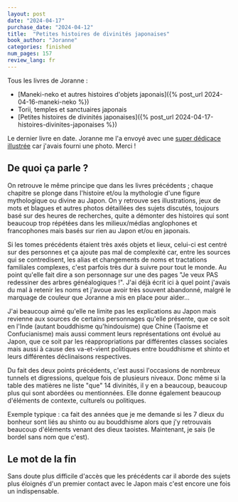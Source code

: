 ```yaml
---
layout: post
date: "2024-04-17"
purchase_date: "2024-04-12"
title:  "Petites histoires de divinités japonaises"
book_author: "Joranne"
categories: finished
num_pages: 157
review_lang: fr
---
```


Tous les livres de Joranne :
- [Maneki-neko et autres histoires d'objets japonais]({% post_url 2024-04-16-maneki-neko %})
- Torii, temples et sanctuaires japonais
- [Petites histoires de divinités japonaises]({% post_url 2024-04-17-histoires-divinites-japonaises %})

Le dernier livre en date. Joranne me l'a envoyé avec une [super dédicace illustrée](https://piaille.fr/@japonmeneatout/112257328712692685) car j'avais fourni une photo. Merci !

## De quoi ça parle ?

On retrouve le même principe que dans les livres précédents ; chaque chapitre se plonge dans l'histoire et/ou la mythologie d'une figure mythologique ou divine au Japon. On y retrouve ses illustrations, jeux de mots et blagues et autres photos détaillées des sujets discutés, toujours basé sur des heures de recherches, quite a démonter des histoires qui sont beaucoup trop répétées dans les milieux/médias anglophones et francophones mais basés sur rien au Japon et/ou en japonais.

Si les tomes précédents étaient très axés objets et lieux, celui-ci est centré sur des personnes et ça ajoute pas mal de complexité car, entre les sources qui se contredisent, les alias et changements de noms et tractations familiales complexes, c'est parfois très dur à suivre pour tout le monde. Au point qu'elle fait dire a son personnage sur une des pages "Je veux PAS redessiner des arbres généalogiques !". J'ai déjà écrit ici à quel point j'avais du mal à retenir les noms et j'avoue avoir très souvent abandonné, malgré le marquage de couleur que Joranne a mis en place pour aider...

J'ai beaucoup aimé qu'elle ne limite pas les explications au Japon mais revienne aux sources de certains personnages qu'elle présente, que ce soit en l'Inde (autant bouddhisme qu'hindouisme) que Chine (Taoisme et Confucianisme) mais aussi comment leurs représentations ont évolué au Japon, que ce soit par les réappropriations par différentes classes sociales mais aussi à cause des va-et-vient politiques entre bouddhisme et shinto et leurs différentes déclinaisons respectives.

Du fait des deux points précédents, c'est aussi l'occasions de nombreux tunnels et digressions, quelque fois de plusieurs niveaux. Donc même si la table des matières ne liste "que" 14 divinités, il y en a beaucoup, beaucoup plus qui sont abordées ou mentionnées. Elle donne également beaucoup d'éléments de contexte, culturels ou politiques.

Exemple typique : ca fait des années que je me demande si les 7 dieux du bonheur sont liés au shinto ou au bouddhisme alors que j'y retrouvais beaucoup d'éléments venant des dieux taoistes. Maintenant, je sais (le bordel sans nom que c'est).

## Le mot de la fin

Sans doute plus difficile d'accès que les précédents car il aborde des sujets plus éloignés d'un premier contact avec le Japon mais c'est encore une fois un indispensable.